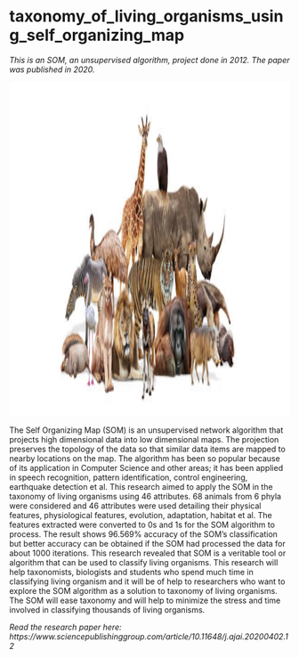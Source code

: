 # taxonomy_of_living_organisms_using_self_organizing_map
<p><i>This is an SOM, an unsupervised algorithm, project done in 2012. The paper was published in 2020.</i></p>
<img src="animals.jpg" alt="animals classification" width="1000" height="600">

<p>The Self Organizing Map (SOM) is an unsupervised network algorithm that projects high dimensional data into 
low dimensional maps. The projection preserves the topology of the data so that similar data items are mapped to nearby 
locations on the map. The algorithm has been so popular because of its application in Computer Science and other areas; it has 
been applied in speech recognition, pattern identification, control engineering, earthquake detection et al. This research aimed 
to apply the SOM in the taxonomy of living organisms using 46 attributes. 68 animals from 6 phyla were considered and 46 
attributes were used detailing their physical features, physiological features, evolution, adaptation, habitat et al. The features 
extracted were converted to 0s and 1s for the SOM algorithm to process. The result shows 96.569% accuracy of the SOM’s 
classification but better accuracy can be obtained if the SOM had processed the data for about 1000 iterations. This research 
revealed that SOM is a veritable tool or algorithm that can be used to classify living organisms. This research will help 
taxonomists, biologists and students who spend much time in classifying living organism and it will be of help to researchers 
who want to explore the SOM algorithm as a solution to taxonomy of living organisms. The SOM will ease taxonomy and will 
help to minimize the stress and time involved in classifying thousands of living organisms.</p>

<p><i>Read the research paper here: https://www.sciencepublishinggroup.com/article/10.11648/j.ajai.20200402.12</i></p>
